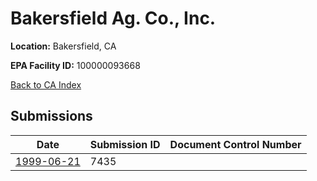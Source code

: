# Bakersfield Ag. Co., Inc.

**Location:** Bakersfield, CA

**EPA Facility ID:** 100000093668

[Back to CA Index](../../index.md)

## Submissions

| Date | Submission ID | Document Control Number |
|------|--------------|-------------------------|
| [1999-06-21](submissions/7435.md) | 7435 |  |
